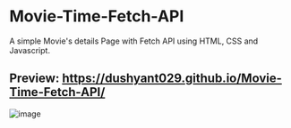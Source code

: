 # Movie-Time-Fetch-API

A simple Movie's details Page with Fetch API using HTML, CSS and Javascript.

## Preview: https://dushyant029.github.io/Movie-Time-Fetch-API/

![image](https://user-images.githubusercontent.com/55031190/103454950-b4046580-4d0e-11eb-98f5-a8c987f274d8.png)

